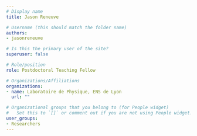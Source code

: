 ```yaml
---
# Display name
title: Jason Reneuve

# Username (this should match the folder name)
authors:
- jasonreneuve

# Is this the primary user of the site?
superuser: false

# Role/position
role: Postdoctoral Teaching Fellow

# Organizations/Affiliations
organizations:
- name: Laboratoire de Physique, ENS de Lyon
  url: ""

# Organizational groups that you belong to (for People widget)
#   Set this to `[]` or comment out if you are not using People widget.
user_groups:
- Researchers
---
```



